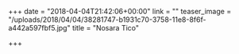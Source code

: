 +++
date = "2018-04-04T21:42:06+00:00"
link = ""
teaser_image = "/uploads/2018/04/04/38281747-b1931c70-3758-11e8-8f6f-a442a597fbf5.jpg"
title = "Nosara Tico"

+++

